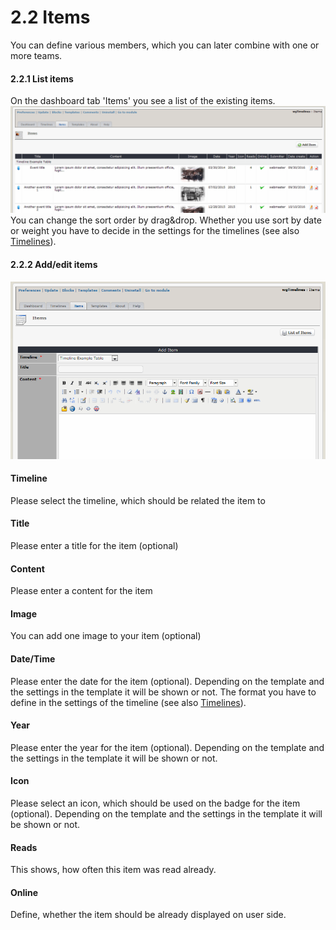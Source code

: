 # 2.2 Items

You can define various members, which you can later combine with one or more teams.

#### 2.2.1 List items
On the dashboard tab 'Items' you see a list of the existing items.
![](../assets/2admin_items_list.png)
You can change the sort order by drag&drop. Whether you use sort by date or weight you have to decide in the settings for the timelines (see also [Timelines](2admin_timelines.md)).

#### 2.2.2 Add/edit items
![](../assets/2admin_items_add.png)

#### Timeline
Please select the timeline, which should be related the item to

#### Title
Please enter a title for the item (optional)

#### Content
Please enter a content for the item

#### Image
You can add one image to your item (optional)

#### Date/Time
Please enter the date for the item (optional). Depending on the template and the settings in the template it will be shown or not.
The format you have to define in the settings of the timeline (see also [Timelines](2admin_timelines.md)).

#### Year
Please enter the year for the item (optional). Depending on the template and the settings in the template it will be shown or not.

#### Icon
Please select an icon, which should be used on the badge for the item (optional). Depending on the template and the settings in the template it will be shown or not.

#### Reads
This shows, how often this item was read already.

#### Online
Define, whether the item should be already displayed on user side.
